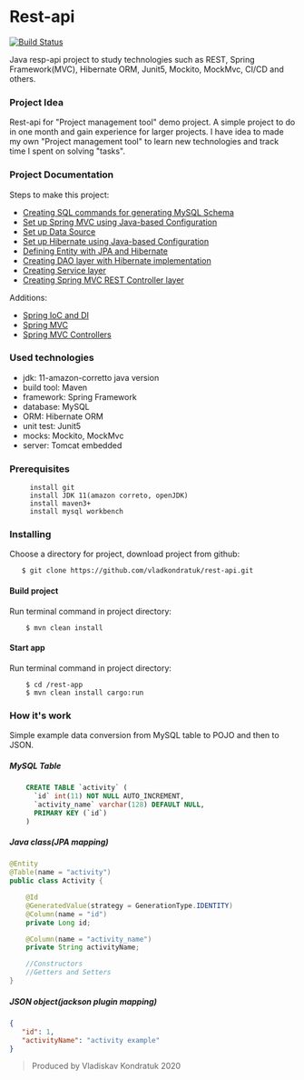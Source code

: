 # Rest-api 
[![Build Status](https://travis-ci.org/vladkondratuk/rest-api.svg?branch=master)](https://travis-ci.org/github/vladkondratuk/rest-api)

Java resp-api project to study technologies such as REST, Spring Framework(MVC), Hibernate ORM, Junit5, Mockito, MockMvc, CI/CD and others.

### Project Idea 
Rest-api for "Project management tool" demo project. A simple project to do in one month and gain experience for larger projects. 
I have idea to made my own "Project management tool" to learn new technologies and track time I spent on solving "tasks".

### Project Documentation
 
Steps to make this project:

- [Creating SQL commands for generating MySQL Schema](documentation/sql_schema.md) 
- [Set up Spring MVC using Java-based Configuration](documentation/mvc_config.md)
- [Set up Data Source](documentation/data_source.md)
- [Set up Hibernate using Java-based Configuration](documentation/hibernate_config.md)
- [Defining Entity with JPA and Hibernate](documentation/jpa_entity.md)
- [Creating DAO layer with Hibernate implementation](documentation/dao_layer.md)
- [Creating Service layer](documentation/service_layer.md)
- [Creating Spring MVC REST Controller layer](documentation/controller_layer.md)

Additions:
- [Spring IoC and DI](documentation/spring_ioc_di.md)
- [Spring MVC](documentation/spring_mvc.md)
- [Spring MVC Controllers](documentation/spring_controllers.md)

### Used technologies

 - jdk: 11-amazon-corretto java version
 - build tool: Maven
 - framework: Spring Framework
 - database: MySQL
 - ORM: Hibernate ORM
 - unit test: Junit5
 - mocks: Mockito, MockMvc
 - server: Tomcat embedded
 
### Prerequisites
 
         install git
         install JDK 11(amazon correto, openJDK)
         install maven3+
         install mysql workbench    
         
### Installing
Choose a directory for project, download project from github:
 
       $ git clone https://github.com/vladkondratuk/rest-api.git

#### Build project
Run terminal command in project directory:

        $ mvn clean install

#### Start app
Run terminal command in project directory:

        $ cd /rest-app
        $ mvn clean install cargo:run 

### How it's work
Simple example data conversion from MySQL table to POJO and then to JSON.

##### MySQL Table
```sql
    CREATE TABLE `activity` (
      `id` int(11) NOT NULL AUTO_INCREMENT,
      `activity_name` varchar(128) DEFAULT NULL,
      PRIMARY KEY (`id`)
    )
```

##### Java class(JPA mapping)
```java
@Entity
@Table(name = "activity")
public class Activity {

    @Id
    @GeneratedValue(strategy = GenerationType.IDENTITY)
    @Column(name = "id")
    private Long id;

    @Column(name = "activity_name")
    private String activityName;

    //Constructors
    //Getters and Setters    
}
``` 
##### JSON object(jackson plugin mapping)
```json
{
   "id": 1,
   "activityName": "activity example"
}
```
  
>Produced by Vladiskav Kondratuk 2020